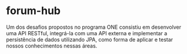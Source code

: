 # forum-hub
Um dos desafios propostos no programa ONE consistiu em desenvolver uma API RESTful, integrá-la com uma API externa e implementar a persistência de dados utilizando JPA, como forma de aplicar e testar nossos conhecimentos nessas áreas.
